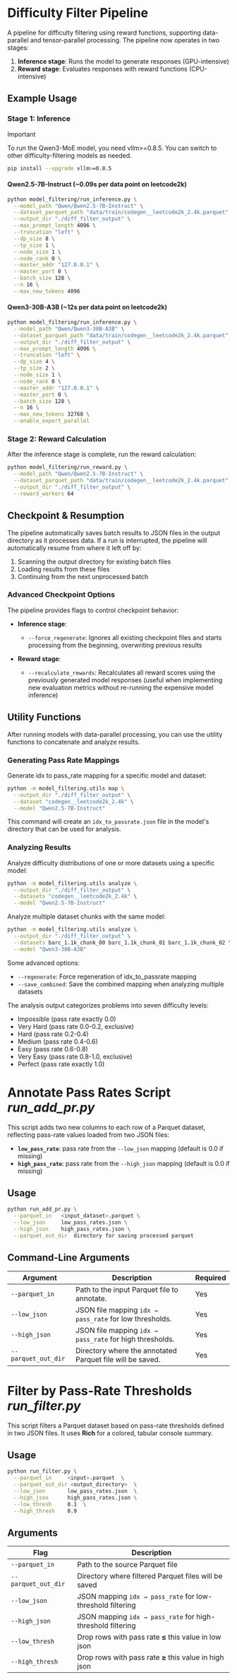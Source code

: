 # Difficulty Filter Pipeline

A pipeline for difficulty filtering using reward functions, supporting data-parallel and tensor-parallel processing. The pipeline now operates in two stages:
1. **Inference stage**: Runs the model to generate responses (GPU-intensive)
2. **Reward stage**: Evaluates responses with reward functions (CPU-intensive)


## Example Usage

### Stage 1: Inference

> [!IMPORTANT]  
> To run the Qwen3-MoE model, you need vllm>=0.8.5. You can switch to other difficulty-filtering models as needed.

```bash
pip install --upgrade vllm>=0.8.5
```

#### Qwen2.5-7B-Instruct (~0.09s per data point on leetcode2k)
```bash
python model_filtering/run_inference.py \
  --model_path "Qwen/Qwen2.5-7B-Instruct" \
  --dataset_parquet_path "data/train/codegen__leetcode2k_2.4k.parquet" \
  --output_dir "./diff_filter_output" \
  --max_prompt_length 4096 \
  --truncation "left" \
  --dp_size 8 \
  --tp_size 1 \
  --node_size 1 \
  --node_rank 0 \
  --master_addr "127.0.0.1" \
  --master_port 0 \
  --batch_size 128 \
  --n 16 \
  --max_new_tokens 4096
```

#### Qwen3-30B-A3B (~12s per data point on leetcode2k)

```bash
python model_filtering/run_inference.py \
  --model_path "Qwen/Qwen3-30B-A3B" \
  --dataset_parquet_path "data/train/codegen__leetcode2k_2.4k.parquet" \
  --output_dir "./diff_filter_output" \
  --max_prompt_length 4096 \
  --truncation "left" \
  --dp_size 4 \
  --tp_size 2 \
  --node_size 1 \
  --node_rank 0 \
  --master_addr "127.0.0.1" \
  --master_port 0 \
  --batch_size 128 \
  --n 16 \
  --max_new_tokens 32768 \
  --enable_expert_parallel
```
### Stage 2: Reward Calculation

After the inference stage is complete, run the reward calculation:

```bash
python model_filtering/run_reward.py \
  --model_path "Qwen/Qwen2.5-7B-Instruct" \
  --dataset_parquet_path "data/train/codegen__leetcode2k_2.4k.parquet" \
  --output_dir "./diff_filter_output" \
  --reward_workers 64
```

## Checkpoint & Resumption

The pipeline automatically saves batch results to JSON files in the output directory as it processes data. If a run is interrupted, the pipeline will automatically resume from where it left off by:

1. Scanning the output directory for existing batch files
2. Loading results from these files
3. Continuing from the next unprocessed batch

### Advanced Checkpoint Options

The pipeline provides flags to control checkpoint behavior:

- **Inference stage**:
  - `--force_regenerate`: Ignores all existing checkpoint files and starts processing from the beginning, overwriting previous results

- **Reward stage**:
  - `--recalculate_rewards`: Recalculates all reward scores using the previously generated model responses (useful when implementing new evaluation metrics without re-running the expensive model inference)

## Utility Functions

After running models with data-parallel processing, you can use the utility functions to concatenate and analyze results.

### Generating Pass Rate Mappings

Generate idx to pass_rate mapping for a specific model and dataset:

```bash
python -m model_filtering.utils map \
  --output_dir "./diff_filter_output" \
  --dataset "codegen__leetcode2k_2.4k" \
  --model "Qwen2.5-7B-Instruct"
```

This command will create an `idx_to_passrate.json` file in the model's directory that can be used for analysis.

### Analyzing Results

Analyze difficulty distributions of one or more datasets using a specific model:

```bash
python -m model_filtering.utils analyze \
  --output_dir "./diff_filter_output" \
  --datasets "codegen__leetcode2k_2.4k" \
  --model "Qwen2.5-7B-Instruct"
```

Analyze multiple dataset chunks with the same model:

```bash
python -m model_filtering.utils analyze \
  --output_dir "./diff_filter_output" \
  --datasets barc_1.1k_chunk_00 barc_1.1k_chunk_01 barc_1.1k_chunk_02 \
  --model "Qwen3-30B-A3B"
```

Some advanced options:
- `--regenerate`: Force regeneration of idx_to_passrate mapping
- `--save_combined`: Save the combined mapping when analyzing multiple datasets

The analysis output categorizes problems into seven difficulty levels:
- Impossible (pass rate exactly 0.0)
- Very Hard (pass rate 0.0-0.2, exclusive)
- Hard (pass rate 0.2-0.4)
- Medium (pass rate 0.4-0.6)
- Easy (pass rate 0.6-0.8)
- Very Easy (pass rate 0.8-1.0, exclusive)
- Perfect (pass rate exactly 1.0)


# Annotate Pass Rates Script *run_add_pr.py*

This script adds two new columns to each row of a Parquet dataset, reflecting pass-rate values loaded from two JSON files:

* **`low_pass_rate`**: pass rate from the `--low_json` mapping (default is 0.0 if missing)
* **`high_pass_rate`**: pass rate from the `--high_json` mapping (default is 0.0 if missing)

## Usage

```bash
python run_add_pr.py \
  --parquet_in   <input_dataset>.parquet \
  --low_json     low_pass_rates.json \
  --high_json    high_pass_rates.json \
  --parquet_out_dir  directory for saving processed parquet
```

## Command-Line Arguments

| Argument        | Description                                              | Required |
| --------------- | -------------------------------------------------------- | -------- |
| `--parquet_in`  | Path to the input Parquet file to annotate.              | Yes      |
| `--low_json`    | JSON file mapping `idx → pass_rate` for low thresholds.  | Yes      |
| `--high_json`   | JSON file mapping `idx → pass_rate` for high thresholds. | Yes      |
| `--parquet_out_dir` | Directory where the annotated Parquet file will be saved.     | Yes      |

# Filter by Pass-Rate Thresholds *run_filter.py*

This script filters a Parquet dataset based on pass-rate thresholds defined in two JSON files. It uses **Rich** for a colored, tabular console summary.

## Usage

```bash
python run_filter.py \
  --parquet_in     <input>.parquet  \
  --parquet_out_dir <output_directory>  \
  --low_json       low_pass_rates.json  \
  --high_json      high_pass_rates.json \
  --low_thresh     0.1  \
  --high_thresh    0.9
```

## Arguments

| Flag                | Description                                                 |
| ------------------- | ----------------------------------------------------------- |
| `--parquet_in`      | Path to the source Parquet file                             |
| `--parquet_out_dir` | Directory where filtered Parquet files will be saved        |
| `--low_json`        | JSON mapping `idx → pass_rate` for low-threshold filtering  |
| `--high_json`       | JSON mapping `idx → pass_rate` for high-threshold filtering |
| `--low_thresh`      | Drop rows with pass rate **≤** this value in low json                  |
| `--high_thresh`     | Drop rows with pass rate **≥** this value in high json                  |
